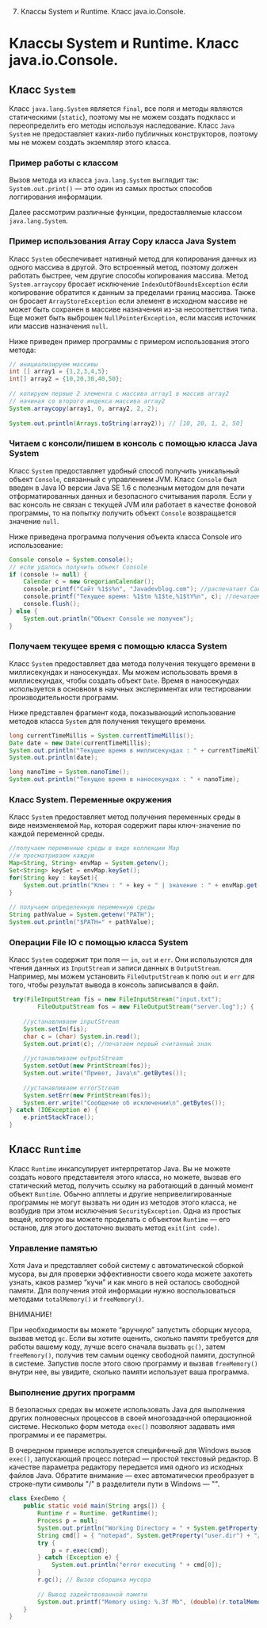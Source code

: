 7. Классы System и Runtime. Класс java.io.Console.

# Классы System и Runtime. Класс java.io.Console.
## Класс `System`
Класс `java.lang.System` является `final`, все поля и методы являются статическими (`static`), поэтому мы не можем создать подкласс и переопределить его методы используя наследование. Класс `Java System` не предоставляет каких-либо публичных конструкторов, поэтому мы не можем создать экземпляр этого класса.

### Пример работы с классом
Вызов метода из класса `java.lang.System` выглядит так: `System.out.print()`  — это один из самых простых способов логгирования информации.

Далее рассмотрим различные функции, предоставляемые классом `java.lang.System`.

### Пример использования Array Copy класса Java System
Класс `System` обеспечивает нативный метод для копирования данных из одного массива в другой. Это встроенный метод, поэтому должен работать быстрее, чем другие способы копирования массива. Метод `System.arraycopy` бросает исключение `IndexOutOfBoundsException` если копирование обратится к данным за пределами границ массива. Также он бросает `ArrayStoreException` если элемент в исходном массиве не может быть сохранен в массиве назначения из-за несоответствия типа. Еще может быть выброшен `NullPointerException`, если массив источник или массив назначения `null`.

Ниже приведен пример программы с примером использования этого метода:
```Java
// инициализируем массивы
int [] array1 = {1,2,3,4,5};
int[] array2 = {10,20,30,40,50};
 
// копируем первые 2 элемента с массива array1 в массив array2
// начиная со второго индекса массива array2
System.arraycopy(array1, 0, array2, 2, 2);
 
System.out.println(Arrays.toString(array2)); // [10, 20, 1, 2, 50]
```
### Читаем с консоли/пишем в консоль с помощью класса Java System
Класс `System` предоставляет удобный способ получить уникальный объект `Console`, связанный с управлением JVM. Класс `Console` был введен в Java IO версии Java SE 1.6 c полезным методом для печати отформатированных данных и безопасного считывания пароля. Если у вас консоль не связан с текущей JVM или работает в качестве фоновой программы, то на попытку получить объект `Console` возвращается значение `null`.

Ниже приведена программа получения объекта класса Console иго использование:
```Java
Console console = System.console();
// если удалось получить объект Console
if (console != null) {
	Calendar c = new GregorianCalendar();
	console.printf("Сайт %1$s%n", "Javadevblog.com"); //распечатает Сайт Javadevblog.com"
	console.printf("Текущее время: %1$tm %1$te,%1$tY%n", c); //печатаем "Текущее время: 13 12,2015"
	console.flush();
} else {
    System.out.println("Объект Console не получен");
}
```
### Получаем текущее время с помощью класса System
Класс `System` предоставляет два метода получения текущего времени в миллисекундах и наносекундах. Мы можем использовать время в миллисекундах, чтобы создать объект `Date`. Время в наносекундах используется в основном в научных экспериментах или тестировании производительности программ.

Ниже представлен фрагмент кода, показывающий использование методов класса `System` для получения текущего времени.
```Java
long currentTimeMillis = System.currentTimeMillis();
Date date = new Date(currentTimeMillis);
System.out.println("Текущее время в миллисекундах : " + currentTimeMillis);
System.out.println(date); 

long nanoTime = System.nanoTime();
System.out.println("Текущее время в наносекундах : " + nanoTime);
```

### Класс System. Переменные окружения
Класс `System` предоставляет метод получения переменных среды в виде неизменяемой `Map`, которая содержит пары ключ-значение по каждой переменной среды.
```Java
//получаем переменные среды в виде коллекции Map 
//и просматриваем каждую
Map<String, String> envMap = System.getenv();
Set<String> keySet = envMap.keySet();
for(String key : keySet){
    System.out.println("Ключ : " + key + " | значение : " + envMap.get(key));
}
 
// получаем определенную переменную среды
String pathValue = System.getenv("PATH");
System.out.println("$PATH=" + pathValue);
```
### Операции File IO с помощью класса System
Класс `System` содержит три поля — `in`, `out` и `err`. Они используются для чтения данных из `InputStream` и записи данных в `OutputStream`. Например, мы можем установить `FileOutputStream` к полю `out` и `err` для того, чтобы результат вывода в консоль записывался в файл.
```Java
 try(FileInputStream fis = new FileInputStream("input.txt");
        FileOutputStream fos = new FileOutputStream("server.log");) {
     
    //устанавливаем inputStream
    System.setIn(fis);
    char c = (char) System.in.read();
    System.out.print(c); //печатаем первый считанный знак
     
    //устанавливаем outputStream
    System.setOut(new PrintStream(fos));
    System.out.write("Привет, Java\n".getBytes());
     
    //устанавливаем errorStream
    System.setErr(new PrintStream(fos));
    System.err.write("Сообщение об исключении\n".getBytes());
} catch (IOException e) {
    e.printStackTrace();
}
```
## Класс `Runtime`
Класс `Runtime` инкапсулирует интерпретатор Java. Вы не можете создать нового представителя этого класса, но можете, вызвав его статический метод, получить ссылку на работающий в данный момент объект `Runtime`. Обычно апплеты и другие непривелигированные программы не могут вызвать ни один из методов этого класса, не возбудив при этом исключения `SecurityException`. Одна из простых вещей, которую вы можете проделать с объектом `Runtime` — его останов, для этого достаточно вызвать метод `exit(int code)`.
### Управление памятью
Хотя Java и представляет собой систему с автоматической сборкой мусора, вы для проверки эффективности своего кода можете захотеть узнать, каков размер “кучи” и как много в ней осталось свободной памяти. Для получения этой информации нужно воспользоваться методами `totalMemory()` и `freeMemory()`.

ВНИМАНИЕ!

При необходимости вы можете “вручную” запустить сборщик мусора, вызвав метод `gc`. Если вы хотите оценить, сколько памяти требуется для работы вашему коду, лучше всего сначала вызвать `gc()`, затем `freeMemory()`, получив тем самым оценку свободной памяти, доступной в системе. Запустив после этого свою программу и вызвав `freeMemory()` внутри нее, вы увидите, сколько памяти использует ваша программа.
### Выполнение других программ
В безопасных средах вы можете использовать Java для выполнения других полновесных процессов в своей многозадачной операционной системе. Несколько форм метода `ехес()` позволяют задавать имя программы и ее параметры.

В очередном примере используется специфичный для Windows вызов `ехес()`, запускающий процесс notepad — простой текстовый редактор. В качестве параметра редактору передается имя одного из исходных файлов Java. Обратите внимание — ехес автоматически преобразует в строке-пути символы "/" в разделители пути в Windows — "\".
```Java
class ExecDemo {
    public static void main(String args[]) {
        Runtime r = Runtime. getRuntime();
        Process p = null;
        System.out.println("Working Directory = " + System.getProperty("user.dir"));
        String cmd[] = { "notepad", System.getProperty("user.dir") + "/src/ExecDemo.java" };
        try {
            p = r.exec(cmd);
        } catch (Exception e) {
            System.out.println("error executing " + cmd[0]);
        }
        r.gc(); // Вызов сборщика мусора
        
        // Вывод задействованной памяти
        System.out.printf("Memory using: %.3f Mb", (double)(r.totalMemory() - r.freeMemory()) / (1024 * 1024));
    }
}
```